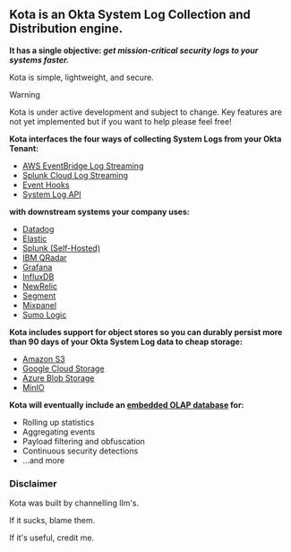 ## Kota is an Okta System Log Collection and Distribution engine.

**It has a single objective: *get mission-critical security logs to your systems faster.***

Kota is simple, lightweight, and secure.


> [!WARNING]
> Kota is under active development and subject to change.
> Key features are not yet implemented but if you want to help please feel free!

**Kota interfaces the four ways of collecting System Logs from your Okta Tenant:**

- [AWS EventBridge Log Streaming](https://help.okta.com/en-us/content/topics/reports/log-streaming/add-aws-eb-log-stream.htm)
- [Splunk Cloud Log Streaming](https://help.okta.com/en-us/content/topics/reports/log-streaming/add-splunk-log-stream.htm)
- [Event Hooks](https://developer.okta.com/docs/concepts/event-hooks/)
- [System Log API](https://developer.okta.com/docs/reference/api/system-log/)


**with downstream systems your company uses:**

- [Datadog](https://www.datadoghq.com/)
- [Elastic](https://www.elastic.co/)
- [Splunk (Self-Hosted)](https://www.splunk.com/)
- [IBM QRadar](https://www.ibm.com/qradar)
- [Grafana](https://grafana.com/)
- [InfluxDB](https://www.influxdata.com/)
- [NewRelic](https://newrelic.com/)
- [Segment](https://segment.com/)
- [Mixpanel](https://mixpanel.com/)
- [Sumo Logic](https://www.sumologic.com/)


**Kota includes support for object stores so you can durably persist more than 90 days of your Okta System Log data to cheap storage:**

- [Amazon S3](https://aws.amazon.com/s3/)
- [Google Cloud Storage](https://cloud.google.com/storage)
- [Azure Blob Storage](https://azure.microsoft.com/en-us/products/storage/blobs)
- [MinIO](https://min.io/)


**Kota will eventually include an [embedded OLAP database](https://duckdb.org/) for:**
- Rolling up statistics
- Aggregating events
- Payload filtering and obfuscation
- Continuous security detections
- ...and more


### Disclaimer

Kota was built by channelling llm's.

If it sucks, blame them.

If it's useful, credit me.
